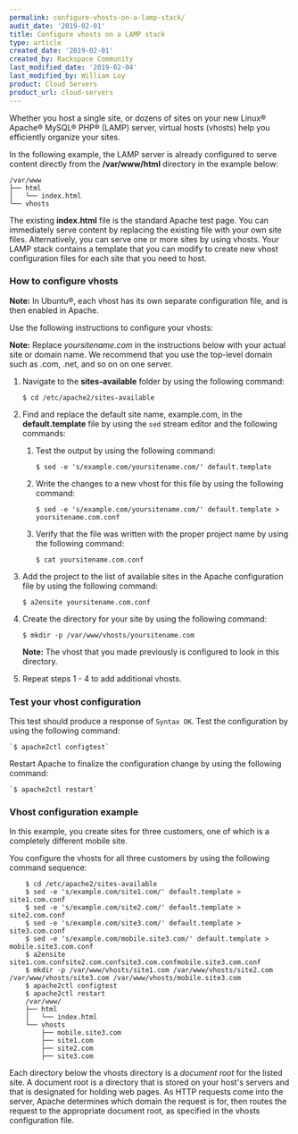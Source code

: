 ```yaml
---
permalink: configure-vhosts-on-a-lamp-stack/
audit_date: '2019-02-01'
title: Configure vhosts on a LAMP stack
type: article
created_date: '2019-02-01'
created_by: Rackspace Community
last_modified_date: '2019-02-04'
last_modified_by: William Loy
product: Cloud Servers
product_url: cloud-servers
---
```


Whether you host a single site, or dozens of sites on your new Linux&reg; Apache&reg; MySQL&reg; PHP&reg; (LAMP) server, virtual hosts (vhosts) help you efficiently organize your sites.

In the following example, the LAMP server is already configured to serve content directly from the **/var/www/html** directory in the example below:

    /var/www
    ├── html
    │   └── index.html
    └── vhosts

The existing **index.html** file is the standard Apache test page. You can immediately serve content by replacing the existing file with your own site files. Alternatively, you can serve one or more sites by using vhosts. Your LAMP stack contains a template that you can modify to create new vhost configuration files for each site that you need to host.

### How to configure vhosts

**Note:** In Ubuntu&reg;, each vhost has its own separate configuration file, and is then enabled in Apache.

Use the following instructions to configure your vhosts:

**Note:** Replace _yoursitename.com_ in the instructions below with your actual site or domain name. We recommend that you use the top-level domain such as .com, .net, and so on on one server.

1. Navigate to the **sites-available** folder by using the following command:

    `$ cd /etc/apache2/sites-available`

2. Find and replace the default site name, example.com, in the **default.template** file by using the `sed` stream editor and the following commands:

    1. Test the output by using the following command:

        `$ sed -e 's/example.com/yoursitename.com/' default.template`

    2. Write the changes to a new vhost for this file by using the following command:  

        `$ sed -e 's/example.com/yoursitename.com/' default.template > yoursitename.com.conf`

    3. Verify that the file was written with the proper project name by using the following command:

        `$ cat yoursitename.com.conf`

3. Add the project to the list of available sites in the Apache configuration file by using the following command:

    `$ a2ensite yoursitename.com.conf`

4. Create the directory for your site by using the following command:

    `$ mkdir -p /var/www/vhosts/yoursitename.com`

    **Note:** The vhost that you made previously is configured to look in this directory.

5. Repeat steps 1 - 4 to add additional vhosts.


### Test your vhost configuration

This test should produce a response of `Syntax OK`. Test the configuration by using the following command:

    `$ apache2ctl configtest`

Restart Apache to finalize the configuration change by using the following command:

    `$ apache2ctl restart`

### Vhost configuration example

In this example, you create sites for three customers, one of which is a completely different mobile site.

You configure the vhosts for all three customers by using the following command sequence:

        $ cd /etc/apache2/sites-available
        $ sed -e 's/example.com/site1.com/' default.template > site1.com.conf
        $ sed -e 's/example.com/site2.com/' default.template > site2.com.conf
        $ sed -e 's/example.com/site3.com/' default.template > site3.com.conf
        $ sed -e 's/example.com/mobile.site3.com/' default.template > mobile.site3.com.conf
        $ a2ensite site1.com.confsite2.com.confsite3.com.confmobile.site3.com.conf
        $ mkdir -p /var/www/vhosts/site1.com /var/www/vhosts/site2.com /var/www/vhosts/site3.com /var/www/vhosts/mobile.site3.com
        $ apache2ctl configtest
        $ apache2ctl restart
        /var/www/
        ├── html
        │   └── index.html
        └── vhosts
            ├── mobile.site3.com
            ├── site1.com
            ├── site2.com
            ├── site3.com

Each directory below the vhosts directory is a _document root_ for the listed site. A document root is a directory that is stored on your host's servers and that is designated for holding web pages. As HTTP requests come into the server, Apache determines which domain the request is for, then routes the request to the appropriate document root, as specified in the vhosts configuration file.



